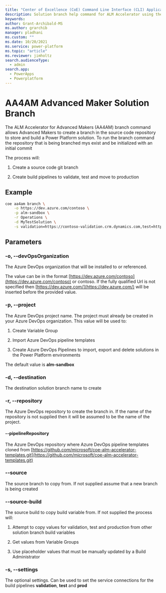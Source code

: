 ```yaml
---
title: "Center of Excellence (CoE) Command Line Interface (CLI) Application Lifecycle Management (ALM) Accelerator Solution Branch"
description: Solution branch help command for ALM Accelerator using the Center of Excellence (CoE) Command Line Interface (CLI)"
keywords: 
author: Grant-Archibald-MS
ms.author: grarchib
manager: pladhani
ms.custom: ""
ms.date: 10/20/2021
ms.service: power-platform
ms.topic: "article"
ms.reviewer: jimholtz
search.audienceType: 
  - admin
search.app: 
  - PowerApps
  - Powerplatform
---
```


# AA4AM Advanced Maker Solution Branch

The ALM Accelerator for Advanced Makers (AA4AM) branch command allows Advanced Makers to create a branch in the source code repository to store and build a Power Platform solution. To run the branch command the repository that is being branched mys exist and be initialized with an initial commit

The process will:

1. Create a source code git branch

1. Create build pipelines to validate, test and move to production

## Example

```bash
coe aa4am branch \
    -o https://dev.azure.com/contoso \
    -p alm-sandbox \
    -r Operations \
    -d MyTestSolution \
    -s validation=https://contoso-validation.crm.dynamics.com,test=https://contoso-test.crm.dynamics.com,https://contoso.crm.dynamics.com
```

## Parameters

### -o, --devOpsOrganization

The Azure DevOps organization that will be installed to or referenced.

The value can be in the format [https://dev.azure.com/contoso](https://dev.azure.com/contoso) or contoso. If the fully qualified Url is not specified then [https://dev.azure.com/](https://dev.azure.com/) will be inserted before the provided value.

### -p, --project

The Azure DevOps project name. The project must already be created in your Azure DevOps organization. This value will be used to:

1. Create Variable Group

1. Import Azure DevOps pipeline templates

1. Create Azure DevOps Pipelines to import, export and delete solutions in the Power Platform environments

The default value is **alm-sandbox**

### -d, --destination

The destination solution branch name to create

### -r, --repository

The Azure DevOps repository to create the branch in. If the name of the repository is not supplied then it will be assumed to be the name of the project.

#### --pipelineRepository

The Azure DevOps repository where Azure DevOps pipeline templates cloned from [https://github.com/microsoft/coe-alm-accelerator-templates.git](https://github.com/microsoft/coe-alm-accelerator-templates.git)

### --source

The source branch to copy from. If not supplied assume that a new branch is being created

### --source-build

The source build to copy build variable from. If not supplied the process will:

1. Attempt to copy values for validation, test and production from other solution branch build variables

2. Get values from Variable Groups

3. Use placeholder values that must be manually updated by a Build Administrator

### -s, --settings

The optional settings. Can be used to set the service connections for the build pipelines **validation**, **test** and **prod**
